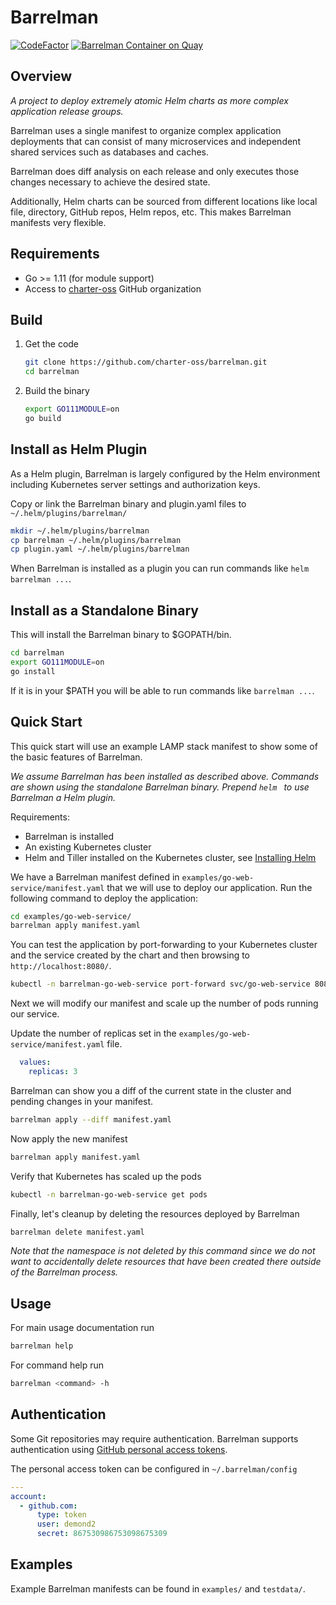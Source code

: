 # Barrelman

[![CodeFactor](https://www.codefactor.io/repository/github/charter-oss/barrelman/badge)](https://www.codefactor.io/repository/github/charter-oss/barrelman)
[![Barrelman Container on Quay](https://quay.io/repository/charter-se/barrelman/status "Docker Repository on Quay")](https://quay.io/repository/charter-se/barrelman)

## Overview

*A project to deploy extremely atomic Helm charts as more complex application release groups.*

Barrelman uses a single manifest to organize complex application deployments that can consist of many 
microservices and independent shared services such as databases and caches.

Barrelman does diff analysis on each release and only executes those changes necessary to achieve 
the desired state.

Additionally, Helm charts can be sourced from different locations like local file, directory, GitHub repos, Helm 
repos, etc. This makes Barrelman manifests very flexible.

## Requirements

- Go >= 1.11 (for module support)
- Access to [charter-oss](https://github.com/charter-oss) GitHub organization

## Build

1. Get the code

    ```sh
    git clone https://github.com/charter-oss/barrelman.git
    cd barrelman
    ```

2. Build the binary

    ```sh
    export GO111MODULE=on
    go build
    ```

## Install as Helm Plugin

As a Helm plugin, Barrelman is largely configured by the Helm environment including Kubernetes server 
settings and authorization keys.

Copy or link the Barrelman binary and plugin.yaml files to `~/.helm/plugins/barrelman/`

```sh
mkdir ~/.helm/plugins/barrelman
cp barrelman ~/.helm/plugins/barrelman
cp plugin.yaml ~/.helm/plugins/barrelman
```

When Barrelman is installed as a plugin you can run commands like `helm barrelman ...`.

## Install as a Standalone Binary

This will install the Barrelman binary to $GOPATH/bin.

```sh
cd barrelman
export GO111MODULE=on
go install
```

If it is in your $PATH you will be able to run commands like `barrelman ...`.

## Quick Start

This quick start will use an example LAMP stack manifest to show some of the basic features of Barrelman.

_We assume Barrelman has been installed as described above. Commands are shown using the standalone 
Barrelman binary. Prepend `helm ` to use Barrelman a Helm plugin._

Requirements:

- Barrelman is installed
- An existing Kubernetes cluster
- Helm and Tiller installed on the Kubernetes cluster, see [Installing Helm](https://helm.sh/docs/using_helm/#installing-helm)

We have a Barrelman manifest defined in `examples/go-web-service/manifest.yaml` that we will use to 
deploy our application. Run the following command to deploy the application:

```sh
cd examples/go-web-service/
barrelman apply manifest.yaml
```

You can test the application by port-forwarding to your Kubernetes cluster and the service created 
by the chart and then browsing to `http://localhost:8080/`.

```sh
kubectl -n barrelman-go-web-service port-forward svc/go-web-service 8080:8080
```

Next we will modify our manifest and scale up the number of pods running our service.

Update the number of replicas set in the `examples/go-web-service/manifest.yaml` file.

```yaml
  values:
    replicas: 3
```

Barrelman can show you a diff of the current state in the cluster and pending changes in your manifest.

```sh
barrelman apply --diff manifest.yaml
```

Now apply the new manifest

```sh
barrelman apply manifest.yaml
```

Verify that Kubernetes has scaled up the pods

```sh
kubectl -n barrelman-go-web-service get pods
```

Finally, let's cleanup by deleting the resources deployed by Barrelman

```sh
barrelman delete manifest.yaml
```

_Note that the namespace is not deleted by this command since we do not want to accidentally delete 
resources that have been created there outside of the Barrelman process._

## Usage

For main usage documentation run

```sh
barrelman help
```

For command help run

```sh
barrelman <command> -h
```

## Authentication

Some Git repositories may require authentication. Barrelman supports authentication using 
[GitHub personal access tokens](https://help.github.com/articles/creating-a-personal-access-token-for-the-command-line/).

The personal access token can be configured in `~/.barrelman/config`

```yaml
---
account:
  - github.com:
      type: token
      user: demond2
      secret: 867530986753098675309
```

## Examples

Example Barrelman manifests can be found in `examples/` and `testdata/`.
